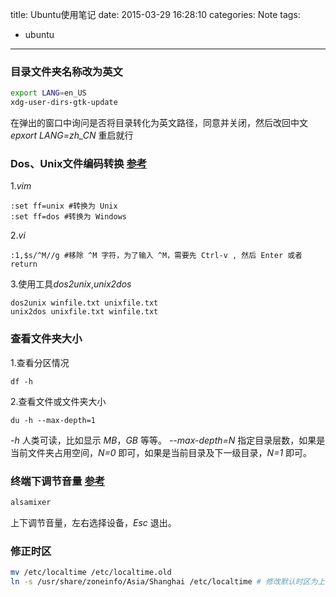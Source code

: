 title: Ubuntu使用笔记
date: 2015-03-29 16:28:10
categories: Note
tags:
- ubuntu
---

### 目录文件夹名称改为英文
```bash
export LANG=en_US
xdg-user-dirs-gtk-update
```
在弹出的窗口中询问是否将目录转化为英文路径，同意并关闭，然后改回中文 *epxort LANG=zh_CN* 重启就行
<!--more-->

### Dos、Unix文件编码转换 [参考](https://kb.iu.edu/d/acux)
1.*vim*
```
:set ff=unix #转换为 Unix
:set ff=dos #转换为 Windows
```
2.*vi*
 ```
:1,$s/^M//g #移除 ^M 字符，为了输入 ^M，需要先 Ctrl-v , 然后 Enter 或者 return
```
3.使用工具*dos2unix*,*unix2dos*
```
dos2unix winfile.txt unixfile.txt
unix2dos unixfile.txt winfile.txt
```

### 查看文件夹大小
1.查看分区情况
```
df -h
```
2.查看文件或文件夹大小
```
du -h --max-depth=1
```
*-h* 人类可读，比如显示 *MB*，*GB* 等等。
*--max-depth=N* 指定目录层数，如果是当前文件夹占用空间，*N=0* 即可，如果是当前目录及下一级目录，*N=1* 即可。

### 终端下调节音量 [参考](http://linux.cn/thread-13254-1-1.html)
```bash
alsamixer
```
上下调节音量，左右选择设备，*Esc* 退出。

### 修正时区
```bash
mv /etc/localtime /etc/localtime.old
ln -s /usr/share/zoneinfo/Asia/Shanghai /etc/localtime # 修改默认时区为上海
```